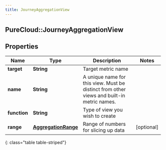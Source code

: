 ```yaml
---
title: JourneyAggregationView
---
```

## PureCloud::JourneyAggregationView

## Properties

|Name | Type | Description | Notes|
|------------ | ------------- | ------------- | -------------|
| **target** | **String** | Target metric name | |
| **name** | **String** | A unique name for this view. Must be distinct from other views and built-in metric names. | |
| **function** | **String** | Type of view you wish to create | |
| **range** | [**AggregationRange**](AggregationRange.html) | Range of numbers for slicing up data | [optional] |
{: class="table table-striped"}


